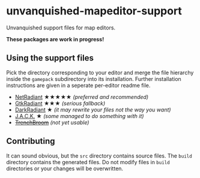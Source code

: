 unvanquished-mapeditor-support
==============================

Unvanquished support files for map editors.

**These packages are work in progress!**


Using the support files
-----------------------

Pick the directory corresponding to your editor and merge the file hierarchy inside the `gamepack` subdirectory into its installation. Further installation instructions are given in a seperate per-editor readme file.


* [NetRadiant](build/netradiant/README.md) ★★★★★ _(preferred and recommended)_
* [GtkRadiant](build/gtkradiant/README.md) ★★★ _(serious fallback)_
* [DarkRadiant](build/darkradiant/README.md) ★ _(it may rewrite your files not the way you want)_
* [J.A.C.K.](build/jackhammer/README.md) ★ _(some managed to do something with it)_
* [~~TrenchBroom~~](build/trenchbroom/README.md) _(not yet usable)_


Contributing
------------

It can sound obvious, but the `src` directory contains source files. The `build` directory contains the generated files. Do not modify files in `build` directories or your changes will be overwritten.
